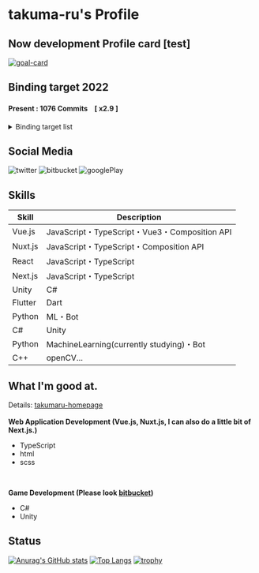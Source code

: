 # takuma-ru's Profile

## Now development Profile card [test]
[![goal-card](https://us-central1-profile-progress-on-my-goals.cloudfunctions.net/api)](https://github.com/takuma-ru/github-profile-progress-on-my-goals)

## Binding target 2022
#### Present : 1076 Commits　[ x2.9 ]
<details>
  <summary>
    Binding target list
  </summary>
  <span>

|  | commits | magnification |
| -- | -- | -- |
| :ballot_box_with_check: | 365 | 1 |
| :ballot_box_with_check: | 435 | 1.2 |
| :ballot_box_with_check: | 545 | 1.5 |
| :ballot_box_with_check: | 730 | 2.0 |
| :ballot_box_with_check: | 766 | 2.1 |
| :ballot_box_with_check: | 803 | 2.2 |
| :ballot_box_with_check: | 839 | 2.3 |
| :ballot_box_with_check: | 876 | 2.4 |
| :ballot_box_with_check: | 912 | 2.5 |
| :ballot_box_with_check: | 949 | 2.6 |
| :ballot_box_with_check: | 985 | 2.7 |
| :ballot_box_with_check: | 1022 | 2.8 |
| :ballot_box_with_check: | 1058 | 2.9 |
| :black_large_square: | 1095 | 3.0 |

  </span>
</details>


## Social Media
![twitter](https://img.shields.io/twitter/url?label=ID%3A%20taskmaru_2222&style=social&url=https%3A%2F%2Ftwitter.com%2Ftakumaru_2222)
![bitbucket](https://img.shields.io/twitter/url?label=ID%3A%20takuma-ru&logo=bitbucket&style=social&url=https%3A%2F%2Fbitbucket.org%2Ftakuma-ru)
![googlePlay](https://img.shields.io/twitter/url?label=ID%3A%20takuma-ru&logo=googleplay&logoColor=%23DB4437&style=social&url=https%3A%2F%2Fbitbucket.org%2Ftakuma-ru)

## Skills
| Skill | Description |
| -- | -- |
| Vue.js | JavaScript・TypeScript・Vue3・Composition API |
| Nuxt.js | JavaScript・TypeScript・Composition API |
| React | JavaScript・TypeScript |
| Next.js | JavaScript・TypeScript |
| Unity | C# |
| Flutter | Dart |
| Python | ML・Bot |
| C# | Unity |
| Python | MachineLearning(currently studying)・Bot |
| C++ | openCV... |

## What I'm good at.
Details: [takumaru-homepage](https://takumaru-homepage.vercel.app/)<br>
<br>
**Web Application Development (Vue.js, Nuxt.js, I can also do a little bit of Next.js.)**<br>
- TypeScript<br>
- html<br>
- scss
<br>

**Game Development (Please look [bitbucket](https://bitbucket.org/takuma-ru/))**<br>
- C#<br>
- Unity<br>

## Status
[![Anurag's GitHub stats](https://github-readme-stats.vercel.app/api?username=takuma-ru&count_private=true&show_icons=true&include_all_commits=false&line_height=40)](https://github.com/anuraghazra/github-readme-stats)
[![Top Langs](https://github-readme-stats.vercel.app/api/top-langs/?username=takuma-ru&count_private=true&langs_count=5&line_height=40)](https://github.com/anuraghazra/github-readme-stats)
[![trophy](https://github-profile-trophy.vercel.app/?username=takuma-ru&theme=flat&column=7&no-frame=true
)](https://github.com/ryo-ma/github-profile-trophy)
